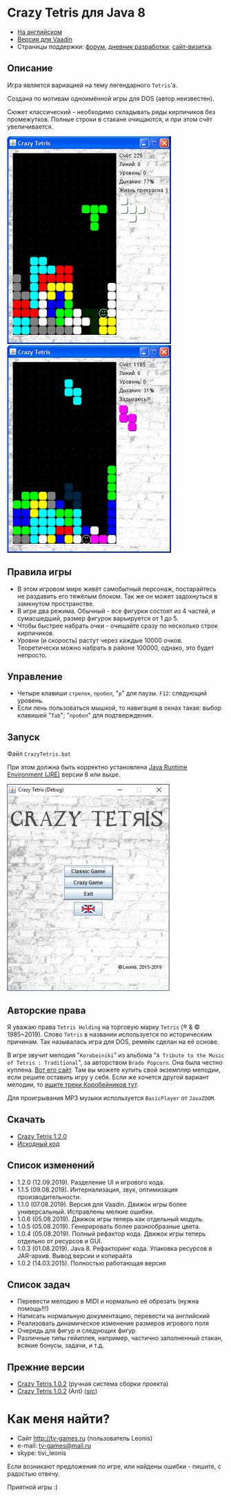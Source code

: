 Crazy Tetris для Java 8
===========

* [На английском](README.md)
* [Версия для Vaadin](vaadin-tetris/README_RU.md)
* Страницы поддержки: [форум](http://tv-games.ru/forum/blog.php?b=2034), [дневник разработки](http://tv-games.ru/forum/showthread.php?t=5661), [сайт-визитка](http://leonis.tv-games.ru/crazytetris).

Описание
--------
Игра является вариацией на тему легендарного `Tetris`'a.

Создана по мотивам одноимённой игры для DOS (автор неизвестен).

Сюжет классический - необходимо складывать ряды кирпичиков без промежутков.
Полные строки в стакане очищаются, и при этом счёт увеличивается.

![Screenshot](doc/screen2.png "Screenshot") ![Screenshot](doc/screen3.png "Screenshot")

Правила игры
------------
* В этом игровом мире живёт самобытный персонаж, постарайтесь не раздавить его
тяжёлым блоком. Так же он может задохнуться в замкнутом пространстве.
* В игре два режима. Обычный - все фигурки состоят из 4 частей, и сумасшедший,
размер фигурок варьируется от 1 до 5.
* Чтобы быстрее набрать очки - очищайте сразу по несколько строк кирпичиков.
* Уровни (и скорость) растут через каждые 10000 очков. Теоретически можно набрать в районе 100000,
однако, это будет непросто.

Управление
----------
* Четыре клавиши `стрелок`, `пробел`, "`p`" для паузы. `F12`: следующий уровень.
* Если лень пользоваться мышкой, то навигация в окнах такая: выбор клавишей "`Tab`"; "`пробел`" для подтверждения.

Запуск
------
Файл `CrazyTetris.bat`
 
При этом должна быть корректно установлена [Java Runtime Environment (JRE)](http://www.oracle.com/technetwork/java/javase/downloads/index.html) версии 8 или выше.

![Screenshot](doc/screen1.png "Screenshot")

Авторские права
---------------
Я уважаю права `Tetris Holding` на торговую марку `Tetris` (® & © 1985~2019). Слово `Tetris` в названии используется по историческим причинам.
Так называлась игра для DOS, ремейк сделан на её основе. 

В игре звучит мелодия "`Korobeiniki`" из альбома "`A Tribute to the Music of Tetris : Traditional`", за авторством `Brado Popcorn`.
Она была честно куплена. [Вот его сайт](http://bradopopcorn.bandcamp.com/album/a-tribute-to-the-music-of-tetris-traditional).
Там вы можете купить свой экземпляр мелодии, если решите оставить игру у себя.
Если же хочется другой вариант мелодии, то [ищите треки Коробейников тут](http://muzlishko.ru/mp3/%D0%9A%D0%BE%D1%80%D0%BE%D0%B1%D0%B5%D0%B9%D0%BD%D0%B8%D0%BA%D0%B8%20(%20Remix%20)).

Для проигрывания MP3 музыки используется `BasicPlayer` от `JavaZOOM`.

Скачать
-------
* [Crazy Tetris 1.2.0](/doc/maven/CrazyTetris.zip)
* [Исходный код](https://github.com/LeonisX/crazy-tetris)

Список изменений
----------------

* 1.2.0 (12.09.2019). Разделение UI и игрового кода.
* 1.1.5 (09.08.2019). Интернализация, звук, оптимизация производительности.
* 1.1.0 (07.08.2019). Версия для Vaadin. Движок игры более универсальный. Исправлены мелкие ошибки.
* 1.0.6 (05.08.2019). Движок игры теперь как отдельный модуль.
* 1.0.5 (05.08.2019). Генерировать более разнообразные цвета.
* 1.0.4 (05.08.2019). Полный рефактор кода. Движок игры теперь отдельно от ресурсов и GUI.
* 1.0.3 (01.08.2019). Java 8. Рефакторинг кода. Упаковка ресурсов в JAR-архив. Вывод версии и копирайта
* 1.0.2 (14.03.2015). Полностью работающая версия 

Список задач
------------

* Перевести мелодию в MIDI и нормально её обрезать (нужна помощь!!!)
* Написать нормальную документацию, перевести на английский
* Реализовать динамическое изменение размеров игрового поля
* Очередь для фигур и следующих фигур
* Различные типы гейиплея, например, частично заполненный стакан, всякие бонусы, задачи, и т.д.

Прежние версии
--------------

* [Crazy Tetris 1.0.2](/doc/batch/CrazyTetris-src.zip) (ручная система сборки проекта)
* [Crazy Tetris 1.0.2](/doc/ant/CrazyTetris.zip) (Ant) ([src](/doc/ant/CrazyTetris-src.zip))

Как меня найти?
===============
* Сайт http://tv-games.ru (пользователь Leonis)
* e-mail: tv-games@mail.ru
* skype: tivi_leonis

Если возникают предложения по игре, или найдены ошибки - пишите, с радостью отвечу.

Приятной игры :)
